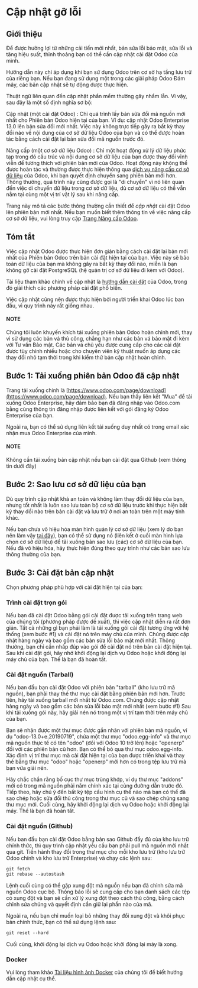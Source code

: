 <a id="setup-update"></a>

# Cập nhật gỡ lỗi

## Giới thiệu

Để được hưởng lợi từ những cải tiến mới nhất, bản sửa lỗi bảo mật, sửa lỗi và tăng hiệu suất, thỉnh thoảng bạn có thể cần cập nhật cài đặt Odoo của mình.

Hướng dẫn này chỉ áp dụng khi bạn sử dụng Odoo trên cơ sở hạ tầng lưu trữ của riêng bạn. Nếu bạn đang sử dụng một trong các giải pháp Odoo Đám mây, các bản cập nhật sẽ tự động được thực hiện.

Thuật ngữ liên quan đến cập nhật phần mềm thường gây nhầm lẫn. Vì vậy, sau đây là một số định nghĩa sơ bộ:

Cập nhật (một cài đặt Odoo)
: Chỉ quá trình lấy bản sửa đổi mã nguồn mới nhất cho Phiên bản Odoo hiện tại của bạn. Ví dụ: cập nhật Odoo Enterprise 13.0 lên bản sửa đổi mới nhất. Việc này không trực tiếp gây ra bất kỳ thay đổi nào về nội dung của cơ sở dữ liệu Odoo của bạn và có thể được hoàn tác bằng cách cài đặt lại bản sửa đổi mã nguồn trước đó.

Nâng cấp (một cơ sở dữ liệu Odoo)
: Chỉ một hoạt động xử lý dữ liệu phức tạp trong đó cấu trúc và nội dung cơ sở dữ liệu của bạn được thay đổi vĩnh viễn để tương thích với phiên bản mới của Odoo. Hoạt động này không thể được hoàn tác và thường được thực hiện thông qua [dịch vụ nâng cấp cơ sở dữ liệu](https://upgrade.odoo.com) của Odoo, khi bạn quyết định chuyển sang phiên bản mới hơn. Thông thường, quá trình này cũng được gọi là "di chuyển" vì nó liên quan đến việc di chuyển dữ liệu trong cơ sở dữ liệu, dù cơ sở dữ liệu có thể vẫn nằm tại cùng một vị trí vật lý sau khi nâng cấp.

Trang này mô tả các bước thông thường cần thiết để *cập nhật* cài đặt Odoo lên phiên bản mới nhất. Nếu bạn muốn biết thêm thông tin về việc nâng cấp cơ sở dữ liệu, vui lòng truy cập [Trang Nâng cấp Odoo](https://upgrade.odoo.com).

## Tóm tắt

Việc cập nhật Odoo được thực hiện đơn giản bằng cách cài đặt lại bản mới nhất của Phiên bản Odoo trên bản cài đặt hiện tại của bạn. Việc này sẽ bảo toàn dữ liệu của bạn mà không gây ra bất kỳ thay đổi nào, miễn là bạn không gỡ cài đặt PostgreSQL (hệ quản trị cơ sở dữ liệu đi kèm với Odoo).

Tài liệu tham khảo chính về cập nhật là [hướng dẫn cài đặt](administration/on_premise.md) của Odoo, trong đó giải thích các phương pháp cài đặt phổ biến.

Việc cập nhật cũng nên được thực hiện bởi người triển khai Odoo lúc ban đầu, vì quy trình này rất giống nhau.

#### NOTE
Chúng tôi luôn khuyến khích tải xuống phiên bản Odoo hoàn chỉnh mới, thay vì sử dụng các bản vá thủ công, chẳng hạn như các bản vá bảo mật đi kèm với Tư vấn Bảo mật. Các bản vá chủ yếu được cung cấp cho các cài đặt được tùy chỉnh nhiều hoặc cho chuyên viên kỹ thuật muốn áp dụng các thay đổi nhỏ tạm thời trong khi kiểm thử bản cập nhật hoàn chỉnh.

## Bước 1: Tải xuống phiên bản Odoo đã cập nhật

Trang tải xuống chính là [https://www.odoo.com/page/download](https://www.odoo.com/page/download). Nếu bạn thấy liên kết "Mua" để tải xuống Odoo Enterprise, hãy đảm bảo bạn đã đăng nhập vào Odoo.com bằng cùng thông tin đăng nhập được liên kết với gói đăng ký Odoo Enterprise của bạn.

Ngoài ra, bạn có thể sử dụng liên kết tải xuống duy nhất có trong email xác nhận mua Odoo Enterprise của mình.

#### NOTE
Không cần tải xuống bản cập nhật nếu bạn cài đặt qua Github (xem thông tin dưới đây)

## Bước 2: Sao lưu cơ sở dữ liệu của bạn

Dù quy trình cập nhật khá an toàn và không làm thay đổi dữ liệu của bạn, nhưng tốt nhất là luôn sao lưu toàn bộ cơ sở dữ liệu trước khi thực hiện bất kỳ thay đổi nào trên bản cài đặt và lưu trữ ở nơi an toàn trên một máy tính khác.

Nếu bạn chưa vô hiệu hóa màn hình quản lý cơ sở dữ liệu (xem lý do bạn nên làm vậy [tại đây](administration/on_premise/deploy.md#security)), bạn có thể sử dụng nó (liên kết ở cuối màn hình lựa chọn cơ sở dữ liệu) để tải xuống bản sao lưu (các) cơ sở dữ liệu của bạn. Nếu đã vô hiệu hóa, hãy thực hiện đúng theo quy trình như các bản sao lưu thông thường của bạn.

## Bước 3: Cài đặt bản cập nhật

Chọn phương pháp phù hợp với cài đặt hiện tại của bạn:

### Trình cài đặt trọn gói

Nếu bạn đã cài đặt Odoo bằng gói cài đặt được tải xuống trên trang web của chúng tôi (phương pháp được đề xuất), thì việc cập nhật diễn ra rất đơn giản. Tất cả những gì bạn phải làm là tải xuống gói cài đặt tương ứng với hệ thống (xem bước #1) và cài đặt nó trên máy chủ của mình. Chúng được cập nhật hàng ngày và bao gồm các bản sửa lỗi bảo mật mới nhất. Thông thường, bạn chỉ cần nhấp đúp vào gói để cài đặt nó trên bản cài đặt hiện tại. Sau khi cài đặt gói, hãy nhớ khởi động lại dịch vụ Odoo hoặc khởi động lại máy chủ của bạn. Thế là bạn đã hoàn tất.

### Cài đặt nguồn (Tarball)

Nếu ban đầu bạn cài đặt Odoo với phiên bản "tarball" (kho lưu trữ mã nguồn), bạn phải thay thế thư mục cài đặt bằng phiên bản mới hơn. Trước tiên, hãy tải xuống tarball mới nhất từ ​​Odoo.com. Chúng được cập nhật hàng ngày và bao gồm các bản sửa lỗi bảo mật mới nhất (xem bước #1) Sau khi tải xuống gói này, hãy giải nén nó trong một vị trí tạm thời trên máy chủ của bạn.

Bạn sẽ nhận được một thư mục được gắn nhãn với phiên bản mã nguồn, ví dụ "odoo-13.0+e.20190719", chứa một thư mục "odoo.egg-info" và thư mục mã nguồn thực tế có tên "odoo" (đối với Odoo 10 trở lên) hoặc "openerp" đối với các phiên bản cũ hơn. Bạn có thể bỏ qua thư mục odoo.egg-info. Xác định vị trí thư mục mà cài đặt hiện tại của bạn được triển khai và thay thế bằng thư mục "odoo" hoặc "openerp" mới hơn có trong tệp lưu trữ mà bạn vừa giải nén.

Hãy chắc chắn rằng bố cục thư mục trùng khớp, ví dụ thư mục "addons" mới có trong mã nguồn phải nằm chính xác tại cùng đường dẫn trước đó. Tiếp theo, hãy chú ý đến bất kỳ tệp cấu hình cụ thể nào mà bạn có thể đã sao chép hoặc sửa đổi thủ công trong thư mục cũ và sao chép chúng sang thư mục mới. Cuối cùng, hãy khởi động lại dịch vụ Odoo hoặc khởi động lại máy. Thế là bạn đã hoàn tất.

### Cài đặt nguồn (Github)

Nếu ban đầu bạn cài đặt Odoo bằng bản sao Github đầy đủ của kho lưu trữ chính thức, thì quy trình cập nhật yêu cầu bạn phải pull mã nguồn mới nhất qua git. Tiến hành thay đổi trong thư mục cho mỗi kho lưu trữ (kho lưu trữ Odoo chính và kho lưu trữ Enterprise) và chạy các lệnh sau:

```default
git fetch
git rebase --autostash
```

Lệnh cuối cùng có thể gặp xung đột mã nguồn nếu bạn đã chỉnh sửa mã nguồn Odoo cục bộ. Thông báo lỗi sẽ cung cấp cho bạn danh sách các tệp có xung đột và bạn sẽ cần xử lý xung đột theo cách thủ công, bằng cách chỉnh sửa chúng và quyết định cần giữ lại phần nào của mã.

Ngoài ra, nếu bạn chỉ muốn loại bỏ những thay đổi xung đột và khôi phục bản chính thức, bạn có thể sử dụng lệnh sau:

```default
git reset --hard
```

Cuối cùng, khởi động lại dịch vụ Odoo hoặc khởi động lại máy là xong.

### Docker

Vui lòng tham khảo [Tài liệu hình ảnh Docker](https://hub.docker.com/_/odoo/) của chúng tôi để biết hướng dẫn cập nhật cụ thể.
